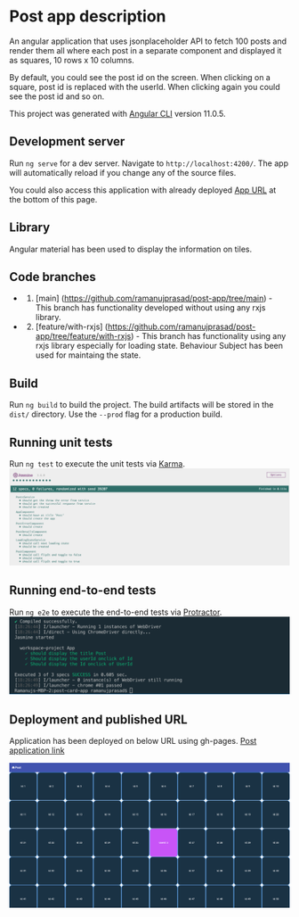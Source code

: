 # Post app description

An angular application that uses jsonplaceholder API to fetch 100 posts and render them all where each post in a separate component and displayed it as squares, 10 rows x 10 columns.

By default, you could see the post id on the screen. When clicking on a square, post id is replaced with the userId. When clicking again you could see the post id and so on.

This project was generated with [Angular CLI](https://github.com/angular/angular-cli) version 11.0.5.

## Development server

Run `ng serve` for a dev server. Navigate to `http://localhost:4200/`. The app will automatically reload if you change any of the source files.

You could also access this application with already deployed [App URL](https://ramanujprasad.github.io/post-app/posts) at the bottom of this page.

## Library

Angular material has been used to display the information on tiles.

## Code branches
* 1. [main] (https://github.com/ramanujprasad/post-app/tree/main) - This branch has functionality developed without using any rxjs library.

* 2. [feature/with-rxjs] (https://github.com/ramanujprasad/post-app/tree/feature/with-rxjs) - This branch has functionality using any rxjs library especially for loading state. Behaviour Subject has been used for maintaing the state.

## Build

Run `ng build` to build the project. The build artifacts will be stored in the `dist/` directory. Use the `--prod` flag for a production build.

## Running unit tests

Run `ng test` to execute the unit tests via [Karma](https://karma-runner.github.io).
![Unit test report](https://github.com/ramanujprasad/post-app/blob/main/src/assets/unit-test.png)

## Running end-to-end tests

Run `ng e2e` to execute the end-to-end tests via [Protractor](http://www.protractortest.org/).
![e2e test report](https://github.com/ramanujprasad/post-app/blob/main/src/assets/e2e-test.png)

## Deployment and published URL

Application has been deployed on below URL using gh-pages.
[Post application link](https://ramanujprasad.github.io/post-app/posts)

![Post application](https://github.com/ramanujprasad/post-app/blob/main/src/assets/application.png)
